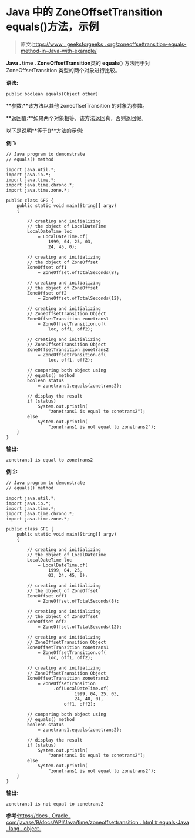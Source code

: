# Java 中的 ZoneOffsetTransition equals()方法，示例

> 原文:[https://www . geeksforgeeks . org/zoneoffsettransition-equals-method-in-Java-with-example/](https://www.geeksforgeeks.org/zoneoffsettransition-equals-method-in-java-with-example/)

**Java . time . ZoneOffsetTransition**类的 **equals()** 方法用于对 ZoneOffsetTransition 类型的两个对象进行比较。

**语法:**

```
public boolean equals(Object other)
```

**参数:**该方法以其他 zoneoffsetTransition 的对象为参数。

**返回值:**如果两个对象相等，该方法返回真，否则返回假。

以下是说明**等于()**方法的示例:

**例 1:**

```
// Java program to demonstrate
// equals() method

import java.util.*;
import java.io.*;
import java.time.*;
import java.time.chrono.*;
import java.time.zone.*;

public class GFG {
    public static void main(String[] argv)
    {

        // creating and initializing
        // the object of LocalDateTime
        LocalDateTime loc
            = LocalDateTime.of(
                1999, 04, 25, 03,
                24, 45, 0);

        // creating and initializing
        // the object of ZoneOffset
        ZoneOffset off1
            = ZoneOffset.ofTotalSeconds(8);

        // creating and initializing
        // the object of ZoneOffset
        ZoneOffset off2
            = ZoneOffset.ofTotalSeconds(12);

        // creating and initializing
        // ZoneOffsetTransition Object
        ZoneOffsetTransition zonetrans1
            = ZoneOffsetTransition.of(
                loc, off1, off2);

        // creating and initializing
        // ZoneOffsetTransition Object
        ZoneOffsetTransition zonetrans2
            = ZoneOffsetTransition.of(
                loc, off1, off2);

        // comparing both object using
        // equals() method
        boolean status
            = zonetrans1.equals(zonetrans2);

        // display the result
        if (status)
            System.out.println(
                "zonetrans1 is equal to zonetrans2");
        else
            System.out.println(
                "zonetrans1 is not equal to zonetrans2");
    }
}
```

**输出:**

```
zonetrans1 is equal to zonetrans2

```

**例 2:**

```
// Java program to demonstrate
// equals() method

import java.util.*;
import java.io.*;
import java.time.*;
import java.time.chrono.*;
import java.time.zone.*;

public class GFG {
    public static void main(String[] argv)
    {

        // creating and initializing
        // the object of LocalDateTime
        LocalDateTime loc
            = LocalDateTime.of(
                1999, 04, 25,
                03, 24, 45, 0);

        // creating and initializing
        // the object of ZoneOffset
        ZoneOffset off1
            = ZoneOffset.ofTotalSeconds(8);

        // creating and initializing
        // the object of ZoneOffset
        ZoneOffset off2
            = ZoneOffset.ofTotalSeconds(12);

        // creating and initializing
        // ZoneOffsetTransition Object
        ZoneOffsetTransition zonetrans1
            = ZoneOffsetTransition.of(
                loc, off1, off2);

        // creating and initializing
        // ZoneOffsetTransition Object
        ZoneOffsetTransition zonetrans2
            = ZoneOffsetTransition
                  .of(LocalDateTime.of(
                          1999, 04, 25, 03,
                          24, 48, 0),
                      off1, off2);

        // comparing both object using
        // equals() method
        boolean status
            = zonetrans1.equals(zonetrans2);

        // display the result
        if (status)
            System.out.println(
                "zonetrans1 is equal to zonetrans2");
        else
            System.out.println(
                "zonetrans1 is not equal to zonetrans2");
    }
}
```

**输出:**

```
zonetrans1 is not equal to zonetrans2

```

**参考:**[https://docs . Oracle . com/javase/9/docs/API/Java/time/zoneoffsettransition . html # equals-Java . lang . object-](https://docs.oracle.com/javase/9/docs/api/java/time/zone/ZoneOffsetTransition.html#equals-java.lang.Object-)